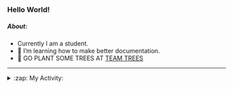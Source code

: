 ### Hello World!

##### About:
- Currently I am a student.
- 🌱 I’m learning how to make better documentation.
- 🌱 GO PLANT SOME TREES AT [TEAM TREES](https://teamtrees.org/)

---
<details>
  <summary>:zap: My Activity:</summary>
  
<!--START_SECTION:waka-->
![Code Time](http://img.shields.io/badge/Code%20Time-1%2C113%20hrs%2047%20mins-blue)

**I'm a Night 🦉** 

```text
🌞 Morning                1403 commits        ██░░░░░░░░░░░░░░░░░░░░░░░   09.24 % 
🌆 Daytime                5316 commits        █████████░░░░░░░░░░░░░░░░   35.02 % 
🌃 Evening                4326 commits        ███████░░░░░░░░░░░░░░░░░░   28.50 % 
🌙 Night                  4136 commits        ███████░░░░░░░░░░░░░░░░░░   27.24 % 
```
📅 **I'm Most Productive on Wednesday** 

```text
Monday                   2277 commits        ████░░░░░░░░░░░░░░░░░░░░░   15.00 % 
Tuesday                  1874 commits        ███░░░░░░░░░░░░░░░░░░░░░░   12.34 % 
Wednesday                3641 commits        ██████░░░░░░░░░░░░░░░░░░░   23.98 % 
Thursday                 1906 commits        ███░░░░░░░░░░░░░░░░░░░░░░   12.56 % 
Friday                   1478 commits        ██░░░░░░░░░░░░░░░░░░░░░░░   09.74 % 
Saturday                 1379 commits        ██░░░░░░░░░░░░░░░░░░░░░░░   09.08 % 
Sunday                   2626 commits        ████░░░░░░░░░░░░░░░░░░░░░   17.30 % 
```


📊 **This Week I Spent My Time On** 

```text
🔥 Editors: 
VS Code                  1 hr 22 mins        █████████████████████████   100.00 % 

🐱‍💻 Projects: 
praise                   58 mins             ██████████████████░░░░░░░   70.76 % 
recurring-call-reminder  24 mins             ███████░░░░░░░░░░░░░░░░░░   29.23 % 
ai                       0 secs              ░░░░░░░░░░░░░░░░░░░░░░░░░   00.02 % 
```


 Last Updated on 03/05/2023 12:08:10 UTC
<!--END_SECTION:waka-->
</details>
